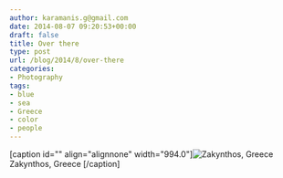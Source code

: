 ```yaml
---
author: karamanis.g@gmail.com
date: 2014-08-07 09:20:53+00:00
draft: false
title: Over there
type: post
url: /blog/2014/8/over-there
categories:
- Photography
tags:
- blue
- sea
- Greece
- color
- people
---
```


[caption id="" align="alignnone" width="994.0"]![ Zakynthos, Greece ](/images/2014-08-07-20148over-there/image-asset.jpeg)
 Zakynthos, Greece [/caption]
